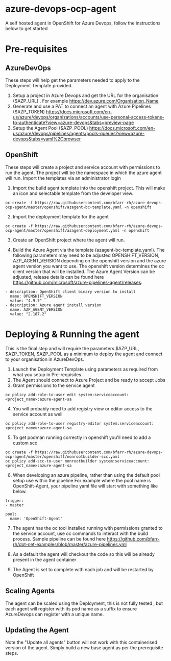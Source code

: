 # azure-devops-ocp-agent
A self hosted agent in OpenShift for Azure Devops, follow the instructions below to get started

# Pre-requisites

## AzureDevOps
These steps will help get the parameters needed to apply to the Deployment Template provided.

1. Setup a project in Azure Devops and get the URL for the organisation ($AZP_URL) . For example https://dev.azure.com/Organisation_Name
2. Generate and use a PAT to connect an agent with Azure Pipelines  ($AZP_TOKEN)
https://docs.microsoft.com/en-us/azure/devops/organizations/accounts/use-personal-access-tokens-to-authenticate?view=azure-devops&tabs=preview-page
3. Setup the Agent Pool ($AZP_POOL)
https://docs.microsoft.com/en-us/azure/devops/pipelines/agents/pools-queues?view=azure-devops&tabs=yaml%2Cbrowser

## OpenShift
These steps will create a project and service account with permissions to run the agent. The project will be the namespace in which the azure agent will run.
Import the templates via an administrator login

1. Import the build agent template into the openshift project. This will make an icon and selectable template from the developer view.
```` 
oc create -f https://raw.githubusercontent.com/bfarr-rh/azure-devops-ocp-agent/master/openshift/azagent-bc-template.yaml -n openshift
```` 
2. Import the deployment template for the agent
```` 
oc create -f https://raw.githubusercontent.com/bfarr-rh/azure-devops-ocp-agent/master/openshift/azagent-deployment.yaml -n openshift
```` 
3. Create an OpenShift project where the agent will run.

4. Build the Azure Agent via the template (azagent-bc-template.yaml). The following parameters may need to be adjusted OPENSHIFT_VERSION, AZP_AGENT_VERSION depending on the openshift version and the azure agent version you want to use. The openshift version determines the oc client version that will be installed. The Azure Agent Version can be adjusted, release details can be found here https://github.com/microsoft/azure-pipelines-agent/releases. 

```` 
- description: OpenShift client binary version to install
  name: OPENSHIFT_VERSION
  value: "4.9.7"
- description: Azure agent install version
  name: AZP_AGENT_VERSION
  value: "2.187.2"
```` 

# Deploying & Running the agent
This is the final step and will require the parameters $AZP_URL, $AZP_TOKEN, $AZP_POOL as a minimum to deploy the agent and connect to your organisation in AzureDevOps.

1. Launch the Deployment Template using parameters as required from what you setup in Pre-requisites
2. The Agent should connect to Azure Project and be ready to accept Jobs
3. Grant permissions to the service agent 
```` 
oc policy add-role-to-user edit system:serviceaccount:<project_name>:azure-agent-sa
```` 
4. You will probably need to add registry view or editor access to the service account as well
```` 
oc policy add-role-to-user registry-editor system:serviceaccount:<project_name>:azure-agent-sa
````
5. To get podman running correctly in openshift you'll need to add a custom scc
````
oc create -f https://raw.githubusercontent.com/bfarr-rh/azure-devops-ocp-agent/master/openshift/nonrootbuilder-scc.yaml
oc policy add-scc-to-user nonrootbuilder system:serviceaccount:<project_name>:azure-agent-sa
````
6. When developing an azure pipeline, rather than using the default pool setup use within the pipeline
For example where the pool name is OpenShift-Agent, your pipeline yaml file will start with something like below.
```` 
trigger:
- master

pool:
  name: 'OpenShift-Agent'
```` 
  
7. The agent has the oc tool installed running with permissions granted to the service account, use oc commands to interact with the build process. 
Sample pipeline can be found here
https://github.com/bfarr-rh/dot-net-examples/blob/master/azure-pipelines.yml

8. As a default the agent will checkout the code so this will be already present in the agent container
9. The Agent is set to complete with each job and will be restarted by OpenShift
  
## Scaling Agents
The agent can be scaled using the Deployment, this is not fully tested , but each agent will register with its pod name as a suffix to ensure AzureDevops can register with a unique name.

## Updating the Agent
Note the "Update all agents" button will not work with this containerised version of the agent. Simply build a new base agent as per the prerequisite steps.
